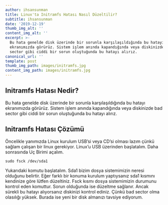 ```yaml
---
author: ihsansunman
title: Linux'ta Initramfs Hatası Nasıl Düzeltilir?
subtitle: ihsansunman
date: '2019-12-19'
thumb_img_alt: ''
content_img_alt: ''
excerpt: >-
  Bu hata genelde disk üzerinde bir sorunla karşılaşıldığında bu hatayı
  ekranımızda görürüz. Sistem işlem anında kapandığında veya diskinizde bad
  sector gibi ciddi bir sorun oluştuğunda bu hatayı alırız. 
canonical_url: ''
template: post
thumb_img_path: images/initramfs.jpg
content_img_path: images/initramfs.jpg
---
```

## Initramfs Hatası Nedir? 

  Bu hata genelde disk üzerinde bir sorunla karşılaşıldığında bu hatayı ekranımızda görürüz. Sistem işlem anında kapandığında veya diskinizde bad sector gibi ciddi bir sorun oluştuğunda bu hatayı alırız. 

## Initramfs Hatası Çözümü 

Öncelikle yanımızda Linux kurulum USB’si veya CD’si olması lazım çünkü sağlam çalışan bir linux gerekiyor. Linux’u USB üzerinden başlatalım. Daha sonrasında Uç Birimi açalım.  

    sudo fsck /dev/sda1 

Yukarıdaki komutu başlatalım. Sda1 bizim dosya sistemimizin neresi olduğunu belirtir. Eğer farklı bir konuma kurulum yaptıysanız sda1 kısmını kendinize göre lütfen düzeltiniz. Fsck kısmı dosya sistemimizin durumunu kontrol eden komuttur. Sorun olduğunda ise düzeltme sağlanır. Ancak sürekli bu hatayı alıyorsanız diskinizi kontrol ediniz. Çünkü bad sector olma olasılığı yüksek. Burada ise yeni bir disk almanızı tavsiye ediyorum. 